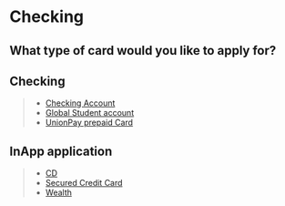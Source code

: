 # Checking

## What type of card would you like to apply for?

## Checking
> - [Checking Account](velo://citizenship/ewogICAgInByb2R1Y3RzIjogewogICAgICAgICJTU04iOiB7CiAgICAgICAgICAgICJwcmltYXJ5Q1RBIjogInZlbG86Ly9XZWJ2aWV3L2h0dHBzOi8vZGlnaXRhbHN0YWdlLmVhc3R3ZXN0YmFuay5jb20vZW4vbWIvdjEvcHJvZHVjdHMuaHRtbD9ncm91cD1jaGVja2luZyZ0eXBlPXNzbiIKICAgICAgICB9LAogICAgICAgICJOUkEiOiB7CiAgICAgICAgICAgICJwcmltYXJ5Q1RBIjogInZlbG86Ly9XZWJ2aWV3L2h0dHBzOi8vZGlnaXRhbHN0YWdlLmVhc3R3ZXN0YmFuay5jb20vZW4vbWIvdjEvcHJvZHVjdHMuaHRtbD9ncm91cD1jaGVja2luZyZ0eXBlPW5yYSIKICAgICAgICB9CiAgICB9Cn0=)
> - [Global Student account](velo://citizenship/ewogICAgInByb2R1Y3RzIjogewogICAgICAgICJTU04iOiB7CiAgICAgICAgICAgICJwcmltYXJ5Q1RBIjogInZlbG86Ly9XZWJ2aWV3L2h0dHBzOi8vZGlnaXRhbHN0YWdlLmVhc3R3ZXN0YmFuay5jb20vZW4vbWIvcHJvZHVjdHMvdjIvc3R1ZGVudC1lLWNoZWNraW5nLWFjY291bnQtc3NuLmh0bWwiCiAgICAgICAgfSwKICAgICAgICAiTlJBIjogewogICAgICAgICAgICAicHJpbWFyeUNUQSI6ICJ2ZWxvOi8vV2Vidmlldy9odHRwczovL2RpZ2l0YWxzdGFnZS5lYXN0d2VzdGJhbmsuY29tL2VuL21iL3Byb2R1Y3RzL3YyL3N0dWRlbnQtZS1jaGVja2luZy1hY2NvdW50LW5yYS5odG1sIgogICAgICAgIH0KICAgIH0KfQ==)
> - [UnionPay prepaid Card](velo://citizenship/ewogICAgInByb2R1Y3RzIjogewogICAgICAgICJTU04iOiB7CiAgICAgICAgICAgICJwcmltYXJ5Q1RBIjogInZlbG86Ly9XZWJ2aWV3L2h0dHBzOi8vZGlnaXRhbHN0YWdlLmVhc3R3ZXN0YmFuay5jb20vZW4vbWIvcHJvZHVjdHMvY3VwLWNhcmQtb25ib2FyZGluZy1wcm9kdWN0LXNlbGVjdGlvbi5odG1sIgogICAgICAgIH0sCiAgICAgICAgIk5SQSI6IHsKICAgICAgICAgICAgInByaW1hcnlDVEEiOiAidmVsbzovL1dlYnZpZXcvaHR0cHM6Ly9kaWdpdGFsc3RhZ2UuZWFzdHdlc3RiYW5rLmNvbS9lbi9tYi9wcm9kdWN0cy9jdXAtY2FyZC1vbmJvYXJkaW5nLXByb2R1Y3Qtc2VsZWN0aW9uLmh0bWwiCiAgICAgICAgfQogICAgfQp9)

## InApp application
> - [CD](velo://login?task=cdMore)
> - [Secured Credit Card](velo://login?task=creditCard)
> - [Wealth](velo://login?task=wealth)
